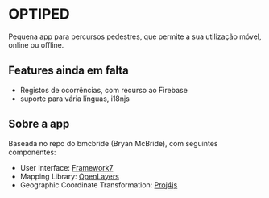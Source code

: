 # OPTIPED

Pequena app para percursos pedestres, que permite a sua utilização móvel, online ou offline.

## Features ainda em falta

* Registos de ocorrências, com recurso ao Firebase
* suporte para vária línguas, i18njs

## Sobre a app

Baseada no repo do bmcbride (Bryan McBride), com seguintes componentes:

- User Interface: [Framework7](https://framework7.io/)
- Mapping Library: [OpenLayers](http://openlayers.org/)
- Geographic Coordinate Transformation: [Proj4js](http://proj4js.org/)


